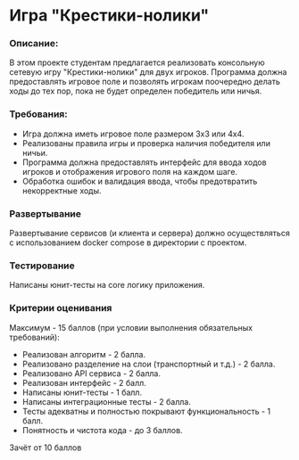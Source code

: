 # Игра "Крестики-нолики"

### Описание: 
В этом проекте студентам предлагается реализовать консольную сетевую игру "Крестики-нолики" для двух игроков. Программа должна предоставлять игровое поле и позволять игрокам поочередно делать ходы до тех пор, пока не будет определен победитель или ничья.

### Требования:
- Игра должна иметь игровое поле размером 3x3 или 4x4.
- Реализованы правила игры и проверка наличия победителя или ничьи.
- Программа должна предоставлять интерфейс для ввода ходов игроков и отображения игрового поля на каждом шаге.
- Обработка ошибок и валидация ввода, чтобы предотвратить некорректные ходы.

### Развертывание
Развертывание сервисов (и клиента и сервера) должно осуществляться с использованием docker compose в директории с проектом.

### Тестирование
Написаны юнит-тесты на core логику приложения.

### Критерии оценивания
Максимум - 15 баллов (при условии выполнения обязательных требований):

- Реализован алгоритм - 2 балла.
- Реализовано разделение на слои (транспортный и т.д.) - 2 балла.
- Реализовано API сервиса - 2 балла.
- Реализован интерфейс - 2 балл.
- Написаны юнит-тесты - 1 балл.
- Написаны интеграционные тесты - 2 балла.
- Тесты адекватны и полностью покрывают функциональность - 1 балл.
- Понятность и чистота кода - до 3 баллов.

Зачёт от 10 баллов